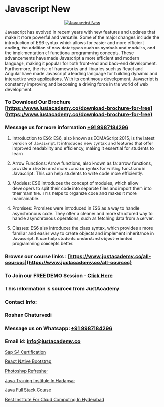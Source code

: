 # Javascript New

<p align="center">
  <a href="https://justacademy.co/course-detail/javascript-training">
    <img src="https://justacademy.co/storage2/course_image/1676636853_course_image.webp" alt="Javascript New">
  </a>
</p>


Javascript has evolved in recent years with new features and updates that make it more powerful and versatile. Some of the major changes include the introduction of ES6 syntax which allows for easier and more efficient coding, the addition of new data types such as symbols and modules, and the implementation of functional programming concepts. These advancements have made Javascript a more efficient and modern language, making it popular for both front-end and back-end development. Furthermore, the rise of frameworks and libraries such as React and Angular have made Javascript a leading language for building dynamic and interactive web applications. With its continuous development, Javascript is constantly improving and becoming a driving force in the world of web development.
### To Download Our Brochure [https://www.justacademy.co/download-brochure-for-free](https://www.justacademy.co/download-brochure-for-free)
### Message us for more information [+91 9987184296](https://api.whatsapp.com/send?phone=919987184296)
1) Introduction to ES6: ES6, also known as ECMAScript 2015, is the latest version of Javascript. It introduces new syntax and features that offer improved readability and efficiency, making it essential for students to learn.

2) Arrow Functions: Arrow functions, also known as fat arrow functions, provide a shorter and more concise syntax for writing functions in Javascript. This can help students to write code more efficiently.

3) Modules: ES6 introduces the concept of modules, which allow developers to split their code into separate files and import them into their main file. This helps to organize code and makes it more maintainable.

4) Promises: Promises were introduced in ES6 as a way to handle asynchronous code. They offer a cleaner and more structured way to handle asynchronous operations, such as fetching data from a server.

5) Classes: ES6 also introduces the class syntax, which provides a more familiar and easier way to create objects and implement inheritance in Javascript. It can help students understand object-oriented programming concepts better.

### Browse our course links : [https://www.justacademy.co/all-courses](https://www.justacademy.co/all-courses) 
### To Join our FREE DEMO Session - [Click Here](https://www.justacademy.co/register-for-course-demo)


### This information is sourced from JustAcademy
### Contact Info:
### Roshan Chaturvedi
### Message us on Whatsapp: [+91 9987184296](https://api.whatsapp.com/send?phone=919987184296)
### Email id: [info@justacademy.co](mailto:info@justacademy.co)
                
[Sap S4 Certification](https://www.linkedin.com/pulse/sap-s4-certification-justacademy-hyderabad-mfhsc/)

[React Native Bootstrap](https://www.linkedin.com/pulse/react-native-bootstrap-justacademyderby-j2kfe?trackingId=PEdA7Iz0ExceuDDabAKOmQ%3D%3D&lipi=urn%3Ali%3Apage%3Ad_flagship3_company_admin%3BkRT1kc0YQHOTvx7WftmAwA%3D%3D)

[Photoshop Refresher](https://medium.com/@justacademytraining/photoshop-refresher-1f7135a65926)

[Java Training Institute In Hadapsar](https://medium.com/@shivamja27/java-training-institute-in-hadapsar-1d5f2385b0cb)

[Java Full Stack Course](https://justacademyin.github.io/justacademy/java-full-stack-course)

[Best Institute For Cloud Computing In Hyderabad](https://justacademyin.github.io/justacademy/best-institute-for-cloud-computing-in-hyderabad)

